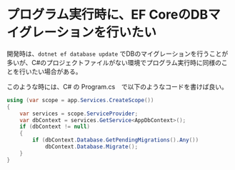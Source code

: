 # プログラム実行時に、EF CoreのDBマイグレーションを行いたい

開発時は、`dotnet ef database update` でDBのマイグレーションを行うことが多いが、C#のプロジェクトファイルがない環境でプログラム実行時に同様のことを行いたい場合がある。

このような時には、C# の Program.cs　で以下のようなコードを書けば良い。

```cs
using (var scope = app.Services.CreateScope())
{
    var services = scope.ServiceProvider;
    var dbContext = services.GetService<AppDbContext>();
    if (dbContext != null)
    {
        if (dbContext.Database.GetPendingMigrations().Any())
            dbContext.Database.Migrate();
    }
}
```
